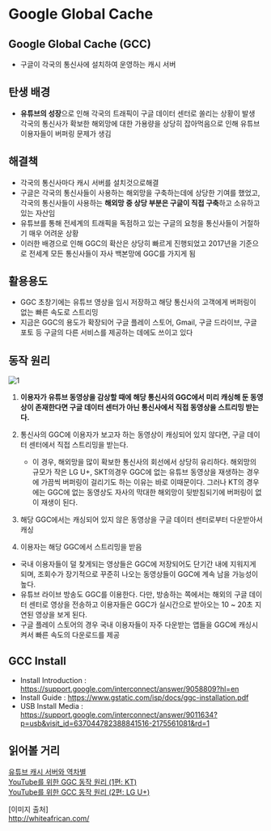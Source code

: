 # Google Global Cache

## Google Global Cache (GCC)
- 구글이 각국의 통신사에 설치하여 운영하는 캐시 서버

## 탄생 배경
- **유튜브의 성장**으로 인해 각국의 트래픽이 구글 데이터 센터로 쏠리는 상황이 발생  
각국의 통신사가 확보한 해외망에 대한 가용량을 상당히 잡아먹음으로 인해 유튜브 이용자들이 버퍼링 문제가 생김

## 해결책
- 각국의 통신사마다 캐시 서버를 설치것으로해결
- 구글은 각국의 통신사들이 사용하는 해외망을 구축하는데에 상당한 기여를 했었고, 각국의 통신사들이 사용하는 **해외망 중 상당 부분은 구글이 직접 구축**하고 소유하고 있는 자산임
- 유튜브를 통해 전세계의 트래픽을 독점하고 있는 구글의 요청을 통신사들이 거절하기 매우 어려운 상황
- 이러한 배경으로 인해 GGC의 확산은 상당히 빠르게 진행되었고 2017년을 기준으로 전세계 모든 통신사들이 자사 백본망에 GGC를 가지게 됨

## 활용용도
- GGC 초창기에는 유튜브 영상을 임시 저장하고 해당 통신사의 고객에게 버퍼링이 없는 빠른 속도로 스트리밍
- 지금은 GGC의 용도가 확장되어 구글 플레이 스토어, Gmail, 구글 드라이브, 구글 포토 등 구글의 다른 서비스를 제공하는 데에도 쓰이고 있다

## 동작 원리
![1](https://user-images.githubusercontent.com/32935365/65225527-44aa3880-db00-11e9-8f43-de2f976f6b13.png)  

1. **이용자가 유튜브 동영상을 감상할 때에 해당 통신사의 GGC에서 미리 캐싱해 둔 동영상이 존재한다면 구글 데이터 센터가 아닌 통신사에서 직접 동영상을 스트리밍 받는다.**

2. 통신사의 GGC에 이용자가 보고자 하는 동영상이 캐싱되어 있지 않다면, 구글 데이터 센터에서 직접 스트리밍을 받는다.
    - 이 경우, 해외망을 많이 확보한 통신사의 회선에서 상당히 유리하다. 해외망의 규모가 작은 LG U+, SKT의경우 GGC에 없는 유튜브 동영상을 재생하는 경우에 가끔씩 버퍼링이 걸리기도 하는 이유는 바로 이때문이다. 그러나 KT의 경우에는 GGC에 없는 동영상도 자사의 막대한 해외망이 뒷받침되기에 버퍼링이 없이 재생이 된다.

3. 해당 GGC에서는 캐싱되어 있지 않은 동영상을 구글 데이터 센터로부터 다운받아서 캐싱

4. 이용자는 해당 GGC에서 스트리밍을 받음

- 국내 이용자들이 덜 찾게되는 영상들은 GGC에 저장되어도 단기간 내에 지워지게 되며, 조회수가 장기적으로 꾸준히 나오는 동영상들이 GGC에 계속 남을 가능성이 높다.
- 유튜브 라이브 방송도 GGC를 이용한다. 다만, 방송하는 쪽에서는 해외의 구글 데이터 센터로 영상을 전송하고 이용자들은 GGC가 실시간으로 받아오는 10 ~ 20초 지연된 영상을 보게 된다.
- 구글 플레이 스토어의 경우 국내 이용자들이 자주 다운받는 앱들을 GGC에 캐싱시켜서 빠른 속도의 다운로드를 제공

## GCC Install
- Install Introduction : https://support.google.com/interconnect/answer/9058809?hl=en
- Install Guide : https://www.gstatic.com/isp/docs/ggc-installation.pdf
- USB Install Media : https://support.google.com/interconnect/answer/9011634?p=usb&visit_id=637044782388841516-2175561081&rd=1

## 읽어볼 거리
<a href="https://byline.network/2018/07/24-18/">유튜브 캐시 서버와 역차별</a>  
<a href="https://byline.network/2018/07/24-18/">YouTube를 위한 GGC 동작 원리 (1편: KT)</a>  
<a href="https://byline.network/2018/07/24-18/">YouTube를 위한 GCC 동작 원리 (2편: LG U+)</a>  

[이미지 출처]  
http://whiteafrican.com/
